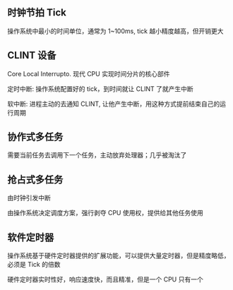 ## 时钟节拍 Tick

操作系统中最小的时间单位，通常为 1~100ms, tick 越小精度越高，但开销更大

## CLINT 设备

Core Local Interrupto. 现代 CPU 实现时间分片的核心部件

定时中断: 操作系统配置好的 tick，到时间就让 CLINT 了就产生中断

软中断: 进程主动的去通知 CLINT, 让他产生中断，用这种方式提前结束自己的运行周期

## 协作式多任务

需要当前任务去调用下一个任务，主动放弃处理器；几乎被淘汰了

## 抢占式多任务

由时钟引发中断

由操作系统决定调度方案，强行剥夺 CPU 使用权，提供给其他任务使用

## 软件定时器

操作系统基于硬件定时器提供的扩展功能，可以提供大量定时器，但是精度略低，必须是 Tick 的倍数

硬件定时器实时性好，响应速度快，而且精准，但是一个 CPU 只有一个
